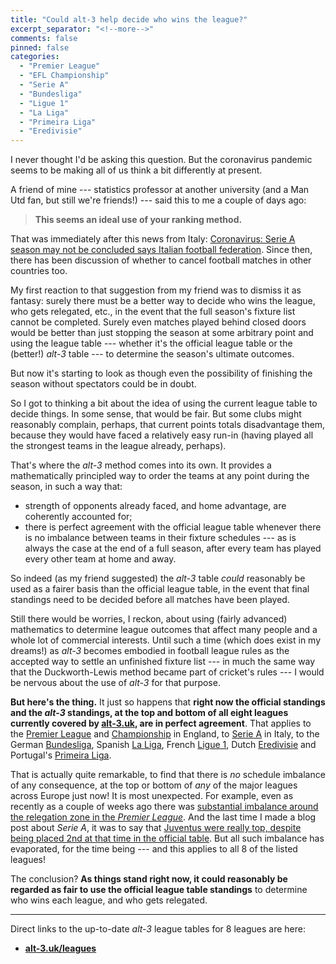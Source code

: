 ```yaml
---
title: "Could alt-3 help decide who wins the league?"
excerpt_separator: "<!--more-->"
comments: false
pinned: false
categories: 
  - "Premier League"
  - "EFL Championship"
  - "Serie A"
  - "Bundesliga"
  - "Ligue 1"
  - "La Liga"
  - "Primeira Liga"
  - "Eredivisie"
---
```


I never thought I'd be asking this question. But the coronavirus 
pandemic seems to be making all of us think a bit differently at present.

A friend of mine --- statistics professor at another university (and
a Man Utd fan, but still we're friends!) --- said this to me a couple of days
ago: 
> **This seems an ideal use of your ranking method.**

That was immediately after this news from Italy: 
[Coronavirus: Serie A season may not be concluded says Italian football federation](https://www.bbc.co.uk/sport/football/51824172). 
Since then, there has been discussion of 
whether to cancel football matches in other countries too.

My first reaction to that suggestion from my friend was to dismiss it as 
fantasy: surely there must be a better way to decide who wins the league, 
who gets relegated, etc., in the event that the full season's fixture
list cannot be completed. Surely even matches played behind closed doors 
would be better than just stopping the season at some arbitrary point
and using the league table --- whether it's the official league table
or the (better!) _alt-3_ table --- to determine the season's ultimate 
outcomes.

But now it's starting to look as though even the possibility of 
finishing the season without spectators could be in doubt.

So I got to thinking a bit about the idea of using the current
league table to decide things. In some sense, that would be fair.
But some clubs might reasonably complain, perhaps, that current
points totals disadvantage them, because they would have faced
a relatively easy run-in (having played all the strongest teams
in the league already, perhaps). 

That's where the _alt-3_ method comes into its own. 
It provides a mathematically
principled way to order the teams at any point during the season, in such
a way that:
- strength of opponents already faced, and home advantage, are coherently
accounted for;
- there is perfect agreement with the official league table whenever
there is no imbalance between teams in their fixture schedules ---
as is always the case at the end of a full season, after every team has
played every other team at home and away.

So indeed (as my friend suggested)
the _alt-3_ table _could_ reasonably be used as a fairer basis
than the official league table, in the event that final standings need to
be decided before all matches have been played.

Still there would be worries, I reckon, about using (fairly advanced)
mathematics to determine league outcomes that affect many people and 
a whole lot of commercial interests. Until such a time
(which does exist in my dreams!) as _alt-3_ becomes embodied in 
football league rules as the
accepted way to settle an unfinished fixture list --- in much 
the same way that 
the Duckworth-Lewis method became part of cricket's rules ---
I would be nervous about the use of _alt-3_ for that purpose.

**But here's the thing.** It just so happens that **right now
the official standings and the _alt-3_ standings, at the top and bottom
of all eight leagues currently covered by 
[alt-3.uk](https://alt-3.uk/leagues), are in perfect agreement**.
That applies to the 
[Premier League](https://alt-3.uk/leagues/england-premier-league) and 
[Championship](https://alt-3.uk/leagues/england-championship) in England,
to [Serie A](https://alt-3.uk/leagues/italy-serie-a) in Italy, 
to the German [Bundesliga](https://alt-3.uk/leagues/germany-bundesliga-1), 
Spanish [La Liga](https://alt-3.uk/leagues/spain-la-liga-primera),
French [Ligue 1](https://alt-3.uk/leagues/france-ligue-1), 
Dutch [Eredivisie](https://alt-3.uk/leagues/netherlands-eredivisie) 
and Portugal's [Primeira Liga](https://alt-3.uk/leagues/portugal-primeira-liga).

That is actually quite remarkable, to find that there is _no_ schedule
imbalance of any consequence, at the top or bottom of _any_ of the 
major leagues across Europe just now! It is most unexpected. For example,
even as recently as a couple of weeks ago there was [substantial imbalance
around the relegation zone in the _Premier League_](https://alt-3.uk/2020/02/25/epl/). And the last time I made a blog post about _Serie A_, it was
to say that [Juventus were really top, despite being placed 2nd at that 
time in
the official table](https://alt-3.uk/2020/02/10/three-new-leagues-added-to-alt3/).  But all such imbalance has evaporated, for the time being --- 
and this applies to all 8 of the listed leagues!

The conclusion? **As things stand right now, it could reasonably
be regarded as fair to use the official league table standings** 
to determine who wins each league, and who gets relegated. 

-----

Direct links to the up-to-date _alt-3_ league tables for 8 leagues are here:
- [**alt-3.uk/leagues**](https://alt-3.uk/leagues)














